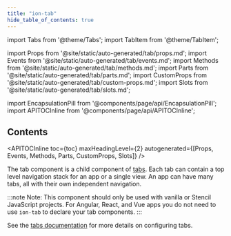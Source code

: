 ```yaml
---
title: "ion-tab"
hide_table_of_contents: true
---
```

import Tabs from '@theme/Tabs';
import TabItem from '@theme/TabItem';

import Props from '@site/static/auto-generated/tab/props.md';
import Events from '@site/static/auto-generated/tab/events.md';
import Methods from '@site/static/auto-generated/tab/methods.md';
import Parts from '@site/static/auto-generated/tab/parts.md';
import CustomProps from '@site/static/auto-generated/tab/custom-props.md';
import Slots from '@site/static/auto-generated/tab/slots.md';

<head>
  <title>ion-tab - Ionic Framework Application Component</title>
  <meta name="description" content="ion-tab is a child component of tabs. Each ion-tab can contain a top level navigation stack for an application or a single view. Read to learn more." />
</head>

import EncapsulationPill from '@components/page/api/EncapsulationPill';
import APITOCInline from '@components/page/api/APITOCInline';

<EncapsulationPill type="shadow" />

<h2 className="table-of-contents__title">Contents</h2>

<APITOCInline
  toc={toc}
  maxHeadingLevel={2}
  autogenerated={[Props, Events, Methods, Parts, CustomProps, Slots]}
/>



The tab component is a child component of [tabs](tabs.md). Each tab can contain a top level navigation stack for an app or a single view. An app can have many tabs, all with their own independent navigation.

:::note
 Note: This component should only be used with vanilla or Stencil JavaScript projects. For Angular, React, and Vue apps you do not need to use `ion-tab` to declare your tab components.
:::


See the [tabs documentation](tabs.md) for more details on configuring tabs.



<Props />
<Events />
<Methods />
<Parts />
<CustomProps />
<Slots />